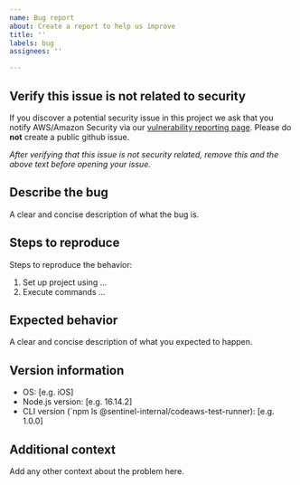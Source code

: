 ```yaml
---
name: Bug report
about: Create a report to help us improve
title: ''
labels: bug
assignees: ''

---
```


## Verify this issue is not related to security

If you discover a potential security issue in this project we ask that you notify AWS/Amazon Security via our [vulnerability reporting page](http://aws.amazon.com/security/vulnerability-reporting/). Please do **not** create a public github issue.

_After verifying that this issue is not security related, remove this and the above text before opening your issue._

## Describe the bug

A clear and concise description of what the bug is.

## Steps to reproduce

Steps to reproduce the behavior:
1. Set up project using ...
2. Execute commands ...

## Expected behavior

A clear and concise description of what you expected to happen.

## Version information
 - OS: [e.g. iOS]
 - Node.js version: [e.g. 16.14.2]
 - CLI version (`npm ls @sentinel-internal/codeaws-test-runner): [e.g. 1.0.0]

## Additional context

Add any other context about the problem here.
